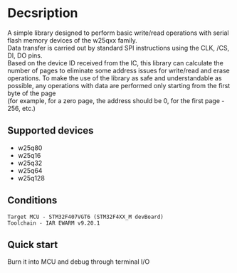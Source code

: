 # Decsription
A simple library designed to perform basic write/read operations with serial flash memory devices of the w25qxx family.  
Data transfer is carried out by standard SPI instructions using the CLK, /CS, DI, DO pins.  
Based on the device ID received from the IC, this library can calculate the number of pages to eliminate some address issues for write/read and erase operations.
To make the use of the library as safe and understandable as possible, any operations with data are performed only starting from the first byte of the page  
(for example, for a zero page, the address should be 0, for the first page - 256, etc.)
## Supported devices
* w25q80
* w25q16
* w25q32
* w25q64
* w25q128

## Conditions
`Target MCU - STM32F407VGT6 (STM32F4XX_M devBoard)`  
`Toolchain - IAR EWARM v9.20.1`

## Quick start
Burn it into MCU and debug through terminal I/O
